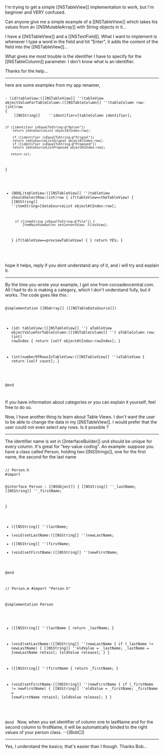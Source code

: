 I'm trying to get a simple [[NSTableView]] implementation to work, but I'm beginner and VERY confused.

Can anyone give me a simple example of a [[NSTableView]] which takes his values from an [[NSMutableArray]] with String objects in it...

I have a [[NSTableView]] and a [[NSTextField]]. What I want to implement is whenever I type a word in the field and hit "Enter", it adds the content of the field into the [[NSTableView]]...

What gives me most trouble is the identifier I have to specify for the [[NSTableColumn]] parameter.
I don't know what is an identifier.

Thanks for the help...

----

here are some examples from my app renamer,

<code>
- (id)tableView:([[NSTableView]] '')tableView objectValueForTableColumn:([[NSTableColumn]] '')tableColumn row:(int)row
{
	[[NSString]]	''identifier=[tableColumn identifier];
	
	if ([identifier isEqualToString:@"Option"])
		return [dataSourceList objectAtIndex:row];
             
        if ([identifier isEqualToString:@"Orignal"]) 
		return [dataSourceListOrignal objectAtIndex:row];                
        if ([identifier isEqualToString:@"Proposed"])
		return [dataSourceListProposed objectAtIndex:row];
	   	
	   return nil;
}

- (BOOL)tableView:([[NSTableView]] '')tableView shouldSelectRow:(int)row
{
	if(tableView==theTableView) {
		[[NSString]]	''itemString=[dataSourceList objectAtIndex:row];

		if ([itemString isEqualToString:@"File"]) {
			[theMainViewOutlet setContentView: filesView];
    }
    if(tableView==previewTableView) {
    }
	return YES;
}
</code>

hope it helps, reply if you dont understand any of it, and i will try and explain it.

----

By the time you wrote your example, I got one from cocoadevcentral.com. All I had to do is making a category, which I don't understand fully, but it works. The code goes like this :

<code>
@implementation [[NSArray]] ([[NSTableDataSource]])

- (id)	tableView:([[NSTableView]] '') aTableView
        objectValueForTableColumn:([[NSTableColumn]] '') aTableColumn
        row:(int) rowIndex
{
    return [self objectAtIndex:rowIndex];
}

- (int)numberOfRowsInTableView:([[NSTableView]] '')aTableView
{
  return [self count];
}

@end

</code>

If you have information about categories or you can explain it yourself, feel free to do so.

Now, I have another thing to learn about Table Views. I don't want the user to be able to change the data in my [[NSTableView]]. I would prefer that the user could not even select any rows. Is it possible ?

----

The identifier name is set in [[InterfaceBuilder]] und should be unique for every column. It's great for "key-value coding". An example:
suppose you have a class called Person, holding two [[NSStrings]], one for the first name, the second for the last name

<code>
// Person.h
#import <Foundation/Foundation.h>


@interface Person : [[NSObject]] {
    [[NSString]]	''_lastName;
    [[NSString]]	''_firstName;

}

- ([[NSString]] '')lastName;
- (void)setLastName:([[NSString]] '')newLastName;
- ([[NSString]] '')firstName;
- (void)setFirstName:([[NSString]] '')newFirstName;

@end


// Person.m
#import "Person.h"


@implementation Person
- ([[NSString]] '')lastName {
    return _lastName;
}

- (void)setLastName:([[NSString]] '')newLastName {
    if (_lastName != newLastName) {
        [[NSString]] ''oldValue = _lastName;
        _lastName = [newLastName retain];
        [oldValue release];
    }
}

- ([[NSString]] '')firstName {
    return _firstName;
}

- (void)setFirstName:([[NSString]] '')newFirstName {
    if (_firstName != newFirstName) {
        [[NSString]] ''oldValue = _firstName;
        _firstName = [newFirstName retain];
        [oldValue release];
    }
}


@end
</code>
Now, when you set identifier of column one to lastName and for the second column to firstName, it will be automatically binded to the right values of your person class.
--[[BobC]]

----

Yes, I understand the basics; that's easier than I though. Thanks Bob...